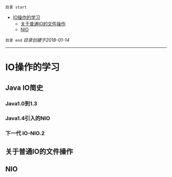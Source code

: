 `目录 start`
 
- [IO操作的学习](#io操作的学习)
    - [关于普通IO的文件操作](#关于普通io的文件操作)
    - [NIO](#nio)

`目录 end` *目录创建于2018-01-14*
****************************************
# IO操作的学习

## Java IO简史

### Java1.0到1.3
### Java1.4引入的NIO
### 下一代 IO-NIO.2
## 关于普通IO的文件操作

## NIO





